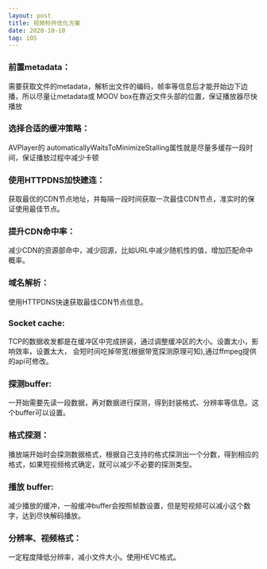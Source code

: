 ```yaml
---
layout: post
title: 视频秒开优化方案
date: 2020-10-10
tag: iOS
---
```



### 前置metadata：
需要获取文件的metadata，解析出文件的编码，帧率等信息后才能开始边下边播，所以尽量让metadata或 MOOV box在靠近文件头部的位置，保证播放器尽快播放

### 选择合适的缓冲策略：
AVPlayer的 automaticallyWaitsToMinimizeStalling属性就是尽量多缓存一段时间，保证播放过程中减少卡顿

### 使用HTTPDNS加快建连：
获取最优的CDN节点地址，并每隔一段时间获取一次最佳CDN节点，准实时的保证使用最佳节点。

### 提升CDN命中率：
减少CDN的资源部命中，减少回源，比如URL中减少随机性的值，增加匹配命中概率。

### 域名解析：
使用HTTPDNS快速获取最佳CDN节点信息。

### Socket cache: 
TCP的数据收发都是在缓冲区中完成拼装，通过调整缓冲区的大小。设置太小，影响效率，设置太大， 会短时间吃掉带宽(根据带宽探测原理可知),通过ffmpeg提供的api可修改。

### 探测buffer:
一开始需要先读一段数据，再对数据进行探测，得到封装格式、分辨率等信息。这个buffer可以设置。

### 格式探测：
播放端开始时会探测数据格式，根据自己支持的格式探测出一个分数，得到相应的格式，如果短视频格式确定，就可以减少不必要的探测类型。

### 播放 buffer:
减少播放的缓冲，一般缓冲buffer会按照帧数设置，但是短视频可以减小这个数字，达到尽快解码播放。

### 分辨率、视频格式：
一定程度降低分辨率，减小文件大小。使用HEVC格式。

